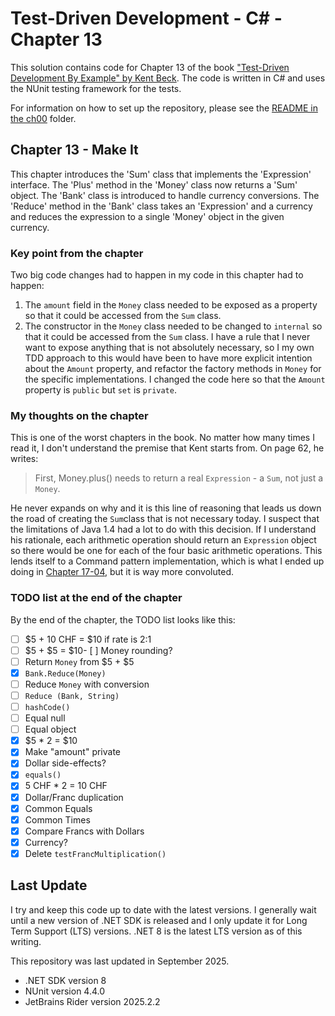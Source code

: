 # Test-Driven Development - C# - Chapter 13

This solution contains code for Chapter 13 of the book ["Test-Driven Development By Example" by 
Kent Beck](https://a.co/d/1sr05eT). The code is written in C# and uses the NUnit testing framework for the tests. 

For information on how to set up the repository, please see the [README in the ch00](../ch00/README.md) folder.

## Chapter 13 - Make It
This chapter introduces the 'Sum' class that implements the 'Expression' interface. The 'Plus' method in the 'Money' class
now returns a 'Sum' object. The 'Bank' class is introduced to handle currency conversions. The 'Reduce' method in the
'Bank' class takes an 'Expression' and a currency and reduces the expression to a single 'Money' object in the
given currency.

### Key point from the chapter
Two big code changes had to happen in my code in this chapter had to happen:
1. The `amount` field in the `Money` class needed to be exposed as a property so that it could be accessed from the `Sum`
   class.
2. The constructor in the `Money` class needed to be changed to `internal` so that it could be accessed from the `Sum`
   class.
   I have a rule that I never want to expose anything that is not absolutely necessary, so I my own TDD approach to this
   would have been to have more explicit intention about the `Amount` property, and refactor the factory methods in `Money`
   for the specific implementations. I changed the code here so that the `Amount` property is `public` but `set` is `private`.

### My thoughts on the chapter
This is one of the worst chapters in the book. No matter how many times I read it, I don't understand the premise that
Kent starts from. On page 62, he writes:
> First, Money.plus() needs to return a real `Expression` - a `Sum`, not just a `Money`.

He never expands on why and it is this line of reasoning that leads us down the road of creating the `Sum`class that is 
not necessary today. I suspect that the limitations of Java 1.4 had a lot to do with this decision. If I understand
his rationale, each arithmetic operation should return an `Expression` object so there would be one for each of the four
basic arithmetic operations. This lends itself to a Command pattern implementation, which is what I ended up doing
in [Chapter 17-04](../ch17-04-arithmetic/README.md), but it is way more convoluted.

### TODO list at the end of the chapter
By the end of the chapter, the TODO list looks like this:
- [ ] \$5 + 10 CHF = $10 if rate is 2:1
- [ ] \$5 + \$5 = $10- [ ] Money rounding?
- [ ] Return `Money` from \$5 + \$5
- [x] `Bank.Reduce(Money)`
- [ ] Reduce `Money` with conversion
- [ ] `Reduce (Bank, String)`
- [ ] `hashCode()`
- [ ] Equal null
- [ ] Equal object
- [x] \$5 * 2 = $10
- [x] Make "amount" private
- [x] Dollar side-effects?
- [x] `equals()`
- [x] 5 CHF * 2 = 10 CHF
- [x] Dollar/Franc duplication
- [x] Common Equals
- [x] Common Times
- [x] Compare Francs with Dollars
- [X] Currency?
- [x] Delete `testFrancMultiplication()`

## Last Update
I try and keep this code up to date with the latest versions. I generally wait until a new version of .NET SDK is 
released and I only update it for Long Term Support (LTS) versions. .NET 8 is the latest LTS version as of this writing.

This repository was last updated in September 2025.
- .NET SDK version 8
- NUnit version 4.4.0
- JetBrains Rider version 2025.2.2